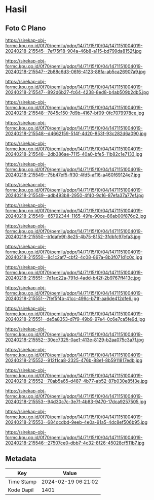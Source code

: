 # Hasil

## Foto C Plano

https://sirekap-obj-formc.kpu.go.id/0f70/pemilu/pdpr/14/71/15/10/04/1471151004019-20240218-215545--7ef75f18-904a-46b8-a115-bd799da8152f.jpg

https://sirekap-obj-formc.kpu.go.id/0f70/pemilu/pdpr/14/71/15/10/04/1471151004019-20240218-215547--2b88c6d3-06f6-4123-88fa-ab5ca26907a9.jpg

https://sirekap-obj-formc.kpu.go.id/0f70/pemilu/pdpr/14/71/15/10/04/1471151004019-20240218-215547--892d6b27-fc64-4238-8ed8-b4ab509b2db5.jpg

https://sirekap-obj-formc.kpu.go.id/0f70/pemilu/pdpr/14/71/15/10/04/1471151004019-20240218-215548--7845c150-7d9b-4167-bf09-0fc7079978ce.jpg

https://sirekap-obj-formc.kpu.go.id/0f70/pemilu/pdpr/14/71/15/10/04/1471151004019-20240218-215548--d4662159-514f-4d20-853f-93c282d6a090.jpg

https://sirekap-obj-formc.kpu.go.id/0f70/pemilu/pdpr/14/71/15/10/04/1471151004019-20240218-215548--2db386ae-7115-40a0-bfe5-11b82c1e7133.jpg

https://sirekap-obj-formc.kpu.go.id/0f70/pemilu/pdpr/14/71/15/10/04/1471151004019-20240218-215549--75b47ef5-ff30-4fd5-af16-a460f69124e7.jpg

https://sirekap-obj-formc.kpu.go.id/0f70/pemilu/pdpr/14/71/15/10/04/1471151004019-20240218-215549--adb493b8-2950-4f40-9c16-87efa37a77ef.jpg

https://sirekap-obj-formc.kpu.go.id/0f70/pemilu/pdpr/14/71/15/10/04/1471151004019-20240218-215549--65792344-1165-49fe-90ce-86ab00f876d2.jpg

https://sirekap-obj-formc.kpu.go.id/0f70/pemilu/pdpr/14/71/15/10/04/1471151004019-20240218-215550--b1dafe9f-8e25-4b75-8152-3fdbfc97efa3.jpg

https://sirekap-obj-formc.kpu.go.id/0f70/pemilu/pdpr/14/71/15/10/04/1471151004019-20240218-215550--8c1c2af7-cbf2-4c08-897a-8b3f071d1c0c.jpg

https://sirekap-obj-formc.kpu.go.id/0f70/pemilu/pdpr/14/71/15/10/04/1471151004019-20240218-215551--7d1ac22a-791d-4add-b42f-2b9767ff413c.jpg

https://sirekap-obj-formc.kpu.go.id/0f70/pemilu/pdpr/14/71/15/10/04/1471151004019-20240218-215551--7fef5f4b-41cc-499c-b71f-aa6de412dfe6.jpg

https://sirekap-obj-formc.kpu.go.id/0f70/pemilu/pdpr/14/71/15/10/04/1471151004019-20240218-215551--de5a8353-d7f9-49b9-97e4-0c6e7ca5fe9d.jpg

https://sirekap-obj-formc.kpu.go.id/0f70/pemilu/pdpr/14/71/15/10/04/1471151004019-20240218-215552--30ec7325-0ae1-413e-8129-b2aa075c3a7f.jpg

https://sirekap-obj-formc.kpu.go.id/0f70/pemilu/pdpr/14/71/15/10/04/1471151004019-20240218-215552--912f1ca8-2325-476b-88e1-8b5911817edb.jpg

https://sirekap-obj-formc.kpu.go.id/0f70/pemilu/pdpr/14/71/15/10/04/1471151004019-20240218-215552--70ab5a65-d487-4b77-ab52-87b030e85f3e.jpg

https://sirekap-obj-formc.kpu.go.id/0f70/pemilu/pdpr/14/71/15/10/04/1471151004019-20240218-215553--94d30c7c-3e7f-4b83-9470-17dca9257505.jpg

https://sirekap-obj-formc.kpu.go.id/0f70/pemilu/pdpr/14/71/15/10/04/1471151004019-20240218-215553--684dcdbd-9eeb-4e0a-91a5-4dc8ef506b95.jpg

https://sirekap-obj-formc.kpu.go.id/0f70/pemilu/pdpr/14/71/15/10/04/1471151004019-20240218-215546--27507ce0-dbb7-4c32-8f26-45028cf511b7.jpg


## Metadata

| Key        | Value               |
| ---------- | ------------------- |
| Time Stamp | 2024-02-19 06:21:02 |
| Kode Dapil | 1401                |



